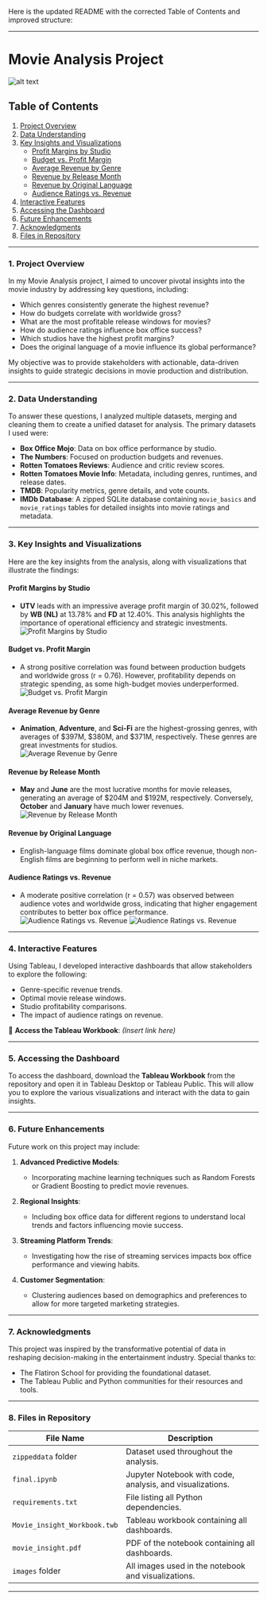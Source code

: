 Here is the updated README with the corrected Table of Contents and improved structure:

---

# **Movie Analysis Project**

![alt text](images/movie.jpeg)

## **Table of Contents**

1. [Project Overview](#project-overview)  
2. [Data Understanding](#data-understanding)  
3. [Key Insights and Visualizations](#key-insights-and-visualizations)  
   - [Profit Margins by Studio](#profit-margins-by-studio)  
   - [Budget vs. Profit Margin](#budget-vs-profit-margin)  
   - [Average Revenue by Genre](#average-revenue-by-genre)  
   - [Revenue by Release Month](#revenue-by-release-month)  
   - [Revenue by Original Language](#revenue-by-original-language)  
   - [Audience Ratings vs. Revenue](#audience-ratings-vs-revenue)  
4. [Interactive Features](#interactive-features)  
5. [Accessing the Dashboard](#accessing-the-dashboard)  
6. [Future Enhancements](#future-enhancements)  
7. [Acknowledgments](#acknowledgments)  
8. [Files in Repository](#files-in-repository)

---

### 1. **Project Overview**  

In my Movie Analysis project, I aimed to uncover pivotal insights into the movie industry by addressing key questions, including:  

- Which genres consistently generate the highest revenue?  
- How do budgets correlate with worldwide gross?  
- What are the most profitable release windows for movies?  
- How do audience ratings influence box office success?  
- Which studios have the highest profit margins?  
- Does the original language of a movie influence its global performance?  

My objective was to provide stakeholders with actionable, data-driven insights to guide strategic decisions in movie production and distribution.

---

### 2. **Data Understanding**  

To answer these questions, I analyzed multiple datasets, merging and cleaning them to create a unified dataset for analysis. The primary datasets I used were:  

- **Box Office Mojo**: Data on box office performance by studio.  
- **The Numbers**: Focused on production budgets and revenues.  
- **Rotten Tomatoes Reviews**: Audience and critic review scores.  
- **Rotten Tomatoes Movie Info**: Metadata, including genres, runtimes, and release dates.  
- **TMDB**: Popularity metrics, genre details, and vote counts.  
- **IMDb Database**: A zipped SQLite database containing `movie_basics` and `movie_ratings` tables for detailed insights into movie ratings and metadata.  

---

### 3. **Key Insights and Visualizations**  

Here are the key insights from the analysis, along with visualizations that illustrate the findings:

#### **Profit Margins by Studio**
- **UTV** leads with an impressive average profit margin of 30.02%, followed by **WB (NL)** at 13.78% and **FD** at 12.40%. This analysis highlights the importance of operational efficiency and strategic investments.  
![Profit Margins by Studio](images/output4.png)

#### **Budget vs. Profit Margin**
- A strong positive correlation was found between production budgets and worldwide gross (r = 0.76). However, profitability depends on strategic spending, as some high-budget movies underperformed.  
![Budget vs. Profit Margin](images/output2.png)

#### **Average Revenue by Genre**
- **Animation**, **Adventure**, and **Sci-Fi** are the highest-grossing genres, with averages of $397M, $380M, and $371M, respectively. These genres are great investments for studios.  
![Average Revenue by Genre](images/output.png)

#### **Revenue by Release Month**
- **May** and **June** are the most lucrative months for movie releases, generating an average of $204M and $192M, respectively. Conversely, **October** and **January** have much lower revenues.  
![Revenue by Release Month](images/output3.png)

#### **Revenue by Original Language**
- English-language films dominate global box office revenue, though non-English films are beginning to perform well in niche markets.  

#### **Audience Ratings vs. Revenue**
- A moderate positive correlation (r = 0.57) was observed between audience votes and worldwide gross, indicating that higher engagement contributes to better box office performance.  
![Audience Ratings vs. Revenue](images/output6.png)
![Audience Ratings vs. Revenue](images/output5.png)

---

### 4. **Interactive Features**  

Using Tableau, I developed interactive dashboards that allow stakeholders to explore the following:

- Genre-specific revenue trends.  
- Optimal movie release windows.  
- Studio profitability comparisons.  
- The impact of audience ratings on revenue.  

📂 **Access the Tableau Workbook**: *(Insert link here)*

---

### 5. **Accessing the Dashboard**  

To access the dashboard, download the **Tableau Workbook** from the repository and open it in Tableau Desktop or Tableau Public. This will allow you to explore the various visualizations and interact with the data to gain insights.

---

### 6. **Future Enhancements**  

Future work on this project may include:

1. **Advanced Predictive Models**:
   - Incorporating machine learning techniques such as Random Forests or Gradient Boosting to predict movie revenues.
   
2. **Regional Insights**:
   - Including box office data for different regions to understand local trends and factors influencing movie success.

3. **Streaming Platform Trends**:
   - Investigating how the rise of streaming services impacts box office performance and viewing habits.

4. **Customer Segmentation**:
   - Clustering audiences based on demographics and preferences to allow for more targeted marketing strategies.

---

### 7. **Acknowledgments**  

This project was inspired by the transformative potential of data in reshaping decision-making in the entertainment industry. Special thanks to:

- The Flatiron School for providing the foundational dataset.  
- The Tableau Public and Python communities for their resources and tools.

---

### 8. **Files in Repository**  

| **File Name**                   | **Description**                                      |
|----------------------------------|-----------------------------------------------------|
| `zippeddata` folder             | Dataset used throughout the analysis.               |
| `final.ipynb`                   | Jupyter Notebook with code, analysis, and visualizations. |
| `requirements.txt`              | File listing all Python dependencies.               |
| `Movie_insight_Workbook.twb`    | Tableau workbook containing all dashboards.         |
| `movie_insight.pdf`             | PDF of the notebook containing all dashboards.      |
| `images` folder                 | All images used in the notebook and visualizations. |

--- 

